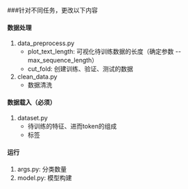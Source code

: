 ###针对不同任务，更改以下内容
#### 数据处理 
1. data_preprocess.py
   *  plot_text_length: 可视化待训练数据的长度（确定参数 -- max_sequence_length）
   *  cut_fold: 创建训练、验证、测试的数据
2. clean_data.py
   * 数据清洗

#### **数据载入**（必须）
1. dataset.py
    * 待训练的特征、进而token的组成
    * 标签

#### 运行
1. args.py: 分类数量
2. model.py: 模型构建